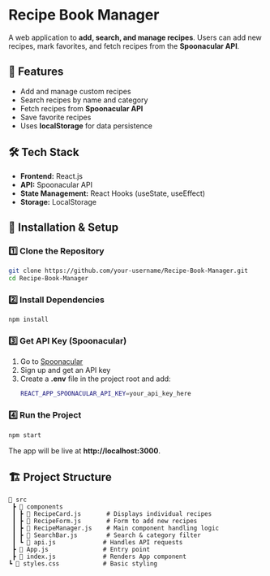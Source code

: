 # Recipe Book Manager

A web application to **add, search, and manage recipes**. Users can add new recipes, mark favorites, and fetch recipes from the **Spoonacular API**.

## 🚀 Features
- Add and manage custom recipes
- Search recipes by name and category
- Fetch recipes from **Spoonacular API**
- Save favorite recipes
- Uses **localStorage** for data persistence

## 🛠️ Tech Stack
- **Frontend:** React.js
- **API:** Spoonacular API
- **State Management:** React Hooks (useState, useEffect)
- **Storage:** LocalStorage

## 🎯 Installation & Setup

### 1️⃣ Clone the Repository
```sh
git clone https://github.com/your-username/Recipe-Book-Manager.git
cd Recipe-Book-Manager
```

### 2️⃣ Install Dependencies
```sh
npm install
```

### 3️⃣ Get API Key (Spoonacular)
1. Go to [Spoonacular](https://spoonacular.com/food-api)
2. Sign up and get an API key
3. Create a **.env** file in the project root and add:
   ```sh
   REACT_APP_SPOONACULAR_API_KEY=your_api_key_here
   ```

### 4️⃣ Run the Project
```sh
npm start
```

The app will be live at **http://localhost:3000**.

## 🏗️ Project Structure
```
📂 src
 ┣ 📂 components
 ┃ ┣ 📜 RecipeCard.js       # Displays individual recipes
 ┃ ┣ 📜 RecipeForm.js       # Form to add new recipes
 ┃ ┣ 📜 RecipeManager.js    # Main component handling logic
 ┃ ┣ 📜 SearchBar.js        # Search & category filter
 ┃ ┗ 📜 api.js             # Handles API requests
 ┣ 📜 App.js               # Entry point
 ┣ 📜 index.js             # Renders App component
┗ 📜 styles.css            # Basic styling
```


